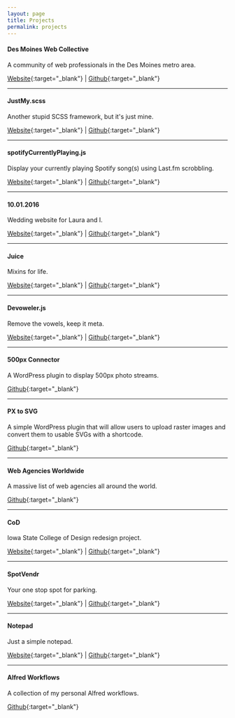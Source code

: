 ```yaml
---
layout: page
title: Projects
permalink: projects
---
```


#### Des Moines Web Collective

A community of web professionals in the Des Moines metro area.

[Website](http://dsmwebcollective.com){:target="_blank"} \| [Github](https://github.com/dsmwebcollective/dsmwebcollective.github.io){:target="_blank"}

---

#### JustMy.scss

Another stupid SCSS framework, but it's just mine.

[Website](http://kylebrumm.com/justmy.scss){:target="_blank"} \| [Github](https://github.com/kjbrum/justmy.scss){:target="_blank"}

---

#### spotifyCurrentlyPlaying.js

Display your currently playing Spotify song(s) using Last.fm scrobbling.

[Website](http://kylebrumm.com/spotifyCurrentlyPlaying.js){:target="_blank"} \| [Github](https://github.com/kjbrum/spotifyCurrentlyPlaying.js){:target="_blank"}

---

#### 10.01.2016

Wedding website for Laura and I.

[Website](http://pochobrumm.us){:target="_blank"} \| [Github](https://github.com/kjbrum/10.01.2016){:target="_blank"}

---

#### Juice

Mixins for life.

[Website](http://kylebrumm.com/juice){:target="_blank"} \| [Github](https://github.com/kjbrum/juice){:target="_blank"}

---

#### Devoweler.js

Remove the vowels, keep it meta.

[Website](http://kylebrumm.com/devoweler.js){:target="_blank"} \| [Github](https://github.com/kjbrum/devoweler.js){:target="_blank"}

---

#### 500px Connector

A WordPress plugin to display 500px photo streams.

[Github](https://github.com/kjbrum/500px-Connector){:target="_blank"}

---

#### PX to SVG

A simple WordPress plugin that will allow users to upload raster images and convert them to usable SVGs with a shortcode.

[Github](https://github.com/kjbrum/pxtosvg){:target="_blank"}

---

#### Web Agencies Worldwide

A massive list of web agencies all around the world.

[Github](https://github.com/kjbrum/web-agencies-worldwide){:target="_blank"}

---

#### CoD

Iowa State College of Design redesign project.

[Website](http://kylebrumm.com/cod){:target="_blank"} \| [Github](https://github.com/kjbrum/cod){:target="_blank"}

---

#### SpotVendr

Your one stop spot for parking.

[Website](http://kylebrumm.com/spotvendr){:target="_blank"} \| [Github](https://github.com/kjbrum/spotvendr){:target="_blank"}

---

#### Notepad

Just a simple notepad.

[Website](http://kylebrumm.com/notepad){:target="_blank"} \| [Github](https://github.com/kjbrum/notepad){:target="_blank"}

---

#### Alfred Workflows

A collection of my personal Alfred workflows.

[Github](https://github.com/kjbrum/alfred-workflows){:target="_blank"}
